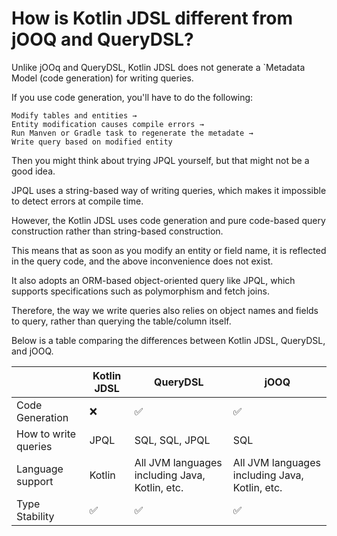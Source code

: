 # How is Kotlin JDSL different from jOOQ and QueryDSL?

Unlike jOOq and QueryDSL, Kotlin JDSL does not generate a `Metadata Model (code generation) for writing queries.

If you use code generation, you'll have to do the following:

```
Modify tables and entities →
Entity modification causes compile errors →
Run Manven or Gradle task to regenerate the metadate →
Write query based on modified entity
```

Then you might think about trying JPQL yourself, but that might not be a good idea.

JPQL uses a string-based way of writing queries, which makes it impossible to detect errors at compile time.

However, the Kotlin JDSL uses code generation and pure code-based query construction rather than string-based construction.

This means that as soon as you modify an entity or field name, it is reflected in the query code, and the above inconvenience does not exist.

It also adopts an ORM-based object-oriented query like JPQL, which supports specifications such as polymorphism and fetch joins.

Therefore, the way we write queries also relies on object names and fields to query, rather than querying the table/column itself.

Below is a table comparing the differences between Kotlin JDSL, QueryDSL, and jOOQ.



|                      | Kotlin JDSL | QueryDSL                                       | jOOQ                                           |
|----------------------|-------------|------------------------------------------------|------------------------------------------------|
| Code Generation      | ❌           | ✅                                              | ✅                                              | ✅ |
| How to write queries | JPQL        | SQL, SQL, JPQL                                 | SQL                                            |
| Language support     | Kotlin      | All JVM languages including Java, Kotlin, etc. | All JVM languages including Java, Kotlin, etc. |
| Type Stability       | ✅           | ✅                                              | ✅                                              | ✅ |
